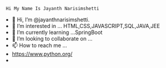     Hi My Name Is Jayanth Narisimshetti 

- 👋 Hi, I’m @jayanthnarisimshetti.
- 👀 I’m interested in ... HTML,CSS,JAVASCRIPT,SQL,JAVA,JEE
- 🌱 I’m currently learning ...SpringBoot
- 💞️ I’m looking to collaborate on ...
- 📫 How to reach me ...
- https://www.python.org/
- 

<!---
jayanthnarisimshetti/jayanthnarisimshetti is a ✨ special ✨ repository because its `README.md` (this file) appears on your GitHub profile.
You can click the Preview link to take a look at your changes.
--->
